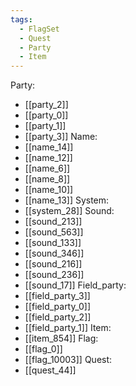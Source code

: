 ```yaml
---
tags:
  - FlagSet
  - Quest
  - Party
  - Item
---
```

Party:
- [[party_2]]
- [[party_0]]
- [[party_1]]
- [[party_3]]
Name:
- [[name_14]]
- [[name_12]]
- [[name_6]]
- [[name_8]]
- [[name_10]]
- [[name_13]]
System:
- [[system_28]]
Sound:
- [[sound_213]]
- [[sound_563]]
- [[sound_133]]
- [[sound_346]]
- [[sound_216]]
- [[sound_236]]
- [[sound_17]]
Field_party:
- [[field_party_3]]
- [[field_party_0]]
- [[field_party_2]]
- [[field_party_1]]
Item:
- [[item_854]]
Flag:
- [[flag_0]]
- [[flag_10003]]
Quest:
- [[quest_44]]
